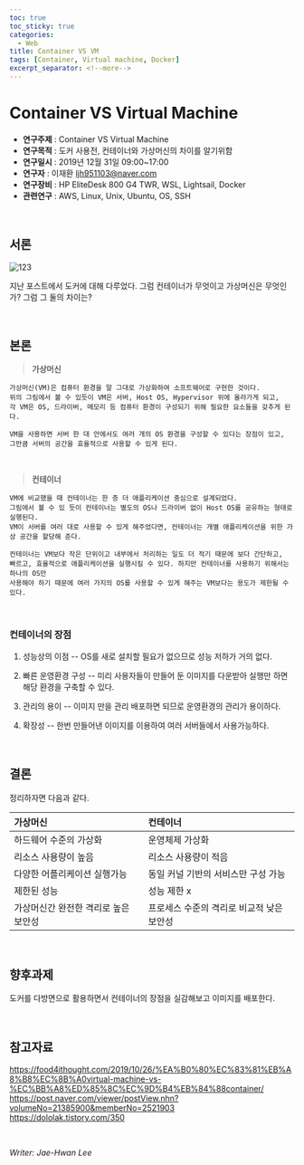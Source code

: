 ```yaml
---
toc: true
toc_sticky: true
categories:
  - Web
title: Container VS VM
tags: [Container, Virtual machine, Docker]
excerpt_separator: <!--more-->
---
```

# Container VS Virtual Machine
<!--more-->
* **연구주제** : Container VS Virtual Machine
* **연구목적** : 도커 사용전, 컨테이너와 가상머신의 차이를 알기위함
* **연구일시** : 2019년 12월 31일 09:00~17:00
* **연구자** : 이재환 <ljh951103@naver.com>
* **연구장비** : HP EliteDesk 800 G4 TWR, WSL, Lightsail, Docker
* **관련연구** : AWS, Linux, Unix, Ubuntu, OS, SSH

&nbsp;

## 서론

![123](https://lh3.googleusercontent.com/53UBfkTd__oJLlxXMbYVhHBBXtnRhkQ7fhUplq1eF7LHp-rTPbVADRbQQPugcZtK-TGoymFE1OQwC0lkvCUbWNi8j2MvUUdTIK5rPsfa4AtmA2k2M9s36ZliRCeTkmSbZ7DdHphU)

지난 포스트에서 도커에 대해 다루었다. 그럼 컨테이너가 무엇이고 가상머신은 무엇인가?
그럼 그 둘의 차이는?

&nbsp;

## 본론

>**가상머신**  
```
가상머신(VM)은 컴퓨터 환경을 말 그대로 가상화하여 소프트웨어로 구현한 것이다.  
위의 그림에서 볼 수 있듯이 VM은 서버, Host OS, Hypervisor 위에 올라가게 되고,  
각 VM은 OS, 드라이버, 메모리 등 컴퓨터 환경이 구성되기 위해 필요한 요소들을 갖추게 된다.
```
```
VM을 사용하면 서버 한 대 안에서도 여러 개의 OS 환경을 구성할 수 있다는 장점이 있고,  
그만큼 서버의 공간을 효율적으로 사용할 수 있게 된다.
```

&nbsp;

>**컨테이너**
```
VM에 비교했을 때 컨테이너는 한 층 더 애플리케이션 중심으로 설계되었다.  
그림에서 볼 수 있 듯이 컨테이너는 별도의 OS나 드라이버 없이 Host OS를 공유하는 형태로 실행된다.  
VM이 서버를 여러 대로 사용할 수 있게 해주었다면, 컨테이너는 개별 애플리케이션을 위한 가상 공간을 할당해 준다.
```
```  
컨테이너는 VM보다 작은 단위이고 내부에서 처리하는 일도 더 적기 때문에 보다 간단하고,   
빠르고, 효율적으로 애플리케이션을 실행시킬 수 있다. 하지만 컨테이너를 사용하기 위해서는 하나의 OS만   
사용해야 하기 때문에 여러 가지의 OS를 사용할 수 있게 해주는 VM보다는 용도가 제한될 수 있다.
```

&nbsp;
  
### 컨테이너의 장점
 1. 성능상의 이점
-- OS를 새로 설치할 필요가 없으므로 성능 저하가 거의 없다.

 2. 빠른 운영환경 구성
-- 미리 사용자들이 만들어 둔 이미지를 다운받아 실행만 하면 해당 환경을 구축할 수 있다.

 3. 관리의 용이
 -- 이미지 만을 관리 배포하면 되므로 운영환경의 관리가 용이하다.
 
 4. 확장성
-- 한번 만들어낸 이미지를 이용하여 여러 서버들에서 사용가능하다. 

 &nbsp;

## 결론 

정리하자면 다음과 같다.

|가상머신  | 컨테이너 |
|:----------|:--------|
| 하드웨어 수준의 가상화 | 운영체제 가상화 |
| 리소스 사용량이 높음 | 리소스 사용량이 적음 |
| 다양한 어플리케이션 실행가능 | 동일 커널 기반의 서비스만 구성 가능 |
| 제한된 성능 | 성능 제한 x |
| 가상머신간 완전한 격리로 높은 보안성 | 프로세스 수준의 격리로 비교적 낮은 보안성 |

&nbsp;

## 향후과제

도커를 다방면으로 활용하면서 컨테이너의 장점을 실감해보고 이미지를 배포한다.

&nbsp;

## 참고자료

<https://food4ithought.com/2019/10/26/%EA%B0%80%EC%83%81%EB%A8%B8%EC%8B%A0virtual-machine-vs-%EC%BB%A8%ED%85%8C%EC%9D%B4%EB%84%88container/>  
<https://post.naver.com/viewer/postView.nhn?volumeNo=21385900&memberNo=2521903>  
<https://dololak.tistory.com/350>

&nbsp;

*Writer: Jae-Hwan Lee*
